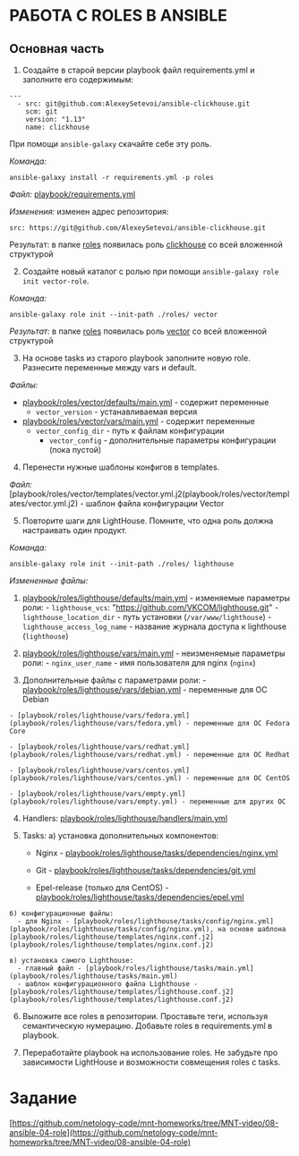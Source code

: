 # РАБОТА С ROLES В ANSIBLE
  
## Основная часть

1. Создайте в старой версии playbook файл requirements.yml и заполните его содержимым:
```
---
  - src: git@github.com:AlexeySetevoi/ansible-clickhouse.git
    scm: git
    version: "1.13"
    name: clickhouse 
```
При помощи `ansible-galaxy` скачайте себе эту роль.

_Команда:_
```
ansible-galaxy install -r requirements.yml -p roles
```

_Файл:_ [playbook/requirements.yml](playbook/requirements.yml)

_Изменения:_ изменен адрес репозитория:
```
src: https://git@github.com/AlexeySetevoi/ansible-clickhouse.git
```

Результат: в папке [roles](playbook/roles/) появилась роль [clickhouse](playbook/roles/clickhouse/) со всей вложенной структурой


2. Создайте новый каталог с ролью при помощи `ansible-galaxy role init vector-role`.

_Команда:_
```
ansible-galaxy role init --init-path ./roles/ vector
```

_Результат:_ в папке [roles](playbook/roles/) появилась роль [vector](playbook/roles/vector/) со всей вложенной структурой

3. На основе tasks из старого playbook заполните новую role. Разнесите переменные между vars и default.

_Файлы:_
 - [playbook/roles/vector/defaults/main.yml](playbook/roles/vector/defaults/main.yml) - содержит переменные
   - `vector_version` - устанавливаемая версия
 - [playbook/roles/vector/vars/main.yml](playbook/roles/vector/vars/main.yml) - содержит переменные
   - `vector_config_dir` - путь к файлам конфигурации
	 - `vector_config` - дополнительные параметры конфигурации (пока пустой)

4. Перенести нужные шаблоны конфигов в templates.

_Файл:_ [playbook/roles/vector/templates/vector.yml.j2(playbook/roles/vector/templates/vector.yml.j2) - шаблон файла конфигурации Vector

5. Повторите шаги для LightHouse. Помните, что одна роль должна настраивать один продукт.

_Команда:_
```
ansible-galaxy role init --init-path ./roles/ lighthouse
```
_Измененные файлы:_
  1. [playbook/roles/lighthouse/defaults/main.yml](playbook/roles/lighthouse/defaults/main.yml) - изменяемые параметры роли:
    - `lighthouse_vcs`: "https://github.com/VKCOM/lighthouse.git"
    - `lighthouse_location_dir` - путь установки (`/var/www/lighthouse`)
    - `lighthouse_access_log_name` - название журнала доступа к lighthouse (`lighthouse`)

  2. [playbook/roles/lighthouse/vars/main.yml](playbook/roles/lighthouse/vars/main.yml) - неизменяемые параметры роли:
    - `nginx_user_name` - имя пользователя для nginx (`nginx`)

  3. Дополнительные файлы с параметрами роли:
    - [playbook/roles/lighthouse/vars/debian.yml](playbook/roles/lighthouse/vars/debian.yml) - переменные для ОС Debian

    - [playbook/roles/lighthouse/vars/fedora.yml](playbook/roles/lighthouse/vars/fedora.yml) - переменные для ОС Fedora Core

    - [playbook/roles/lighthouse/vars/redhat.yml](playbook/roles/lighthouse/vars/redhat.yml) - переменные для ОС Redhat

    - [playbook/roles/lighthouse/vars/centos.yml](playbook/roles/lighthouse/vars/centos.yml) - переменные для ОС CentOS

    - [playbook/roles/lighthouse/vars/empty.yml](playbook/roles/lighthouse/vars/empty.yml) - переменные для других ОС

  4. Handlers: [playbook/roles/lighthouse/handlers/main.yml](playbook/roles/lighthouse/handlers/main.yml)

  5. Tasks:
    а) установка дополнительных компонентов:
      - Nginx - [playbook/roles/lighthouse/tasks/dependencies/nginx.yml](playbook/roles/lighthouse/tasks/dependencies/nginx.yml)

      - Git - [playbook/roles/lighthouse/tasks/dependencies/git.yml](playbook/roles/lighthouse/tasks/dependencies/git.yml)

      - Epel-release (только для CentOS) - [playbook/roles/lighthouse/tasks/dependencies/epel.yml](playbook/roles/lighthouse/tasks/dependencies/epel.yml)

    б) конфигурационные файлы:
      - для Nginx - [playbook/roles/lighthouse/tasks/config/nginx.yml](playbook/roles/lighthouse/tasks/config/nginx.yml), на основе шаблона [playbook/roles/lighthouse/templates/nginx.conf.j2](playbook/roles/lighthouse/templates/nginx.conf.j2)
    
    в) установка самого Lighthouse:
      - главный файл - [playbook/roles/lighthouse/tasks/main.yml](playbook/roles/lighthouse/tasks/main.yml)
      - шаблон конфигурационного файла Lighthouse - [playbook/roles/lighthouse/templates/lighthouse.conf.j2](playbook/roles/lighthouse/templates/lighthouse.conf.j2)


6. Выложите все roles в репозитории. Проставьте теги, используя семантическую нумерацию. Добавьте roles в requirements.yml в playbook.


7. Переработайте playbook на использование roles. Не забудьте про зависимости LightHouse и возможности совмещения roles с tasks.







# Задание
[https://github.com/netology-code/mnt-homeworks/tree/MNT-video/08-ansible-04-role](https://github.com/netology-code/mnt-homeworks/tree/MNT-video/08-ansible-04-role)
